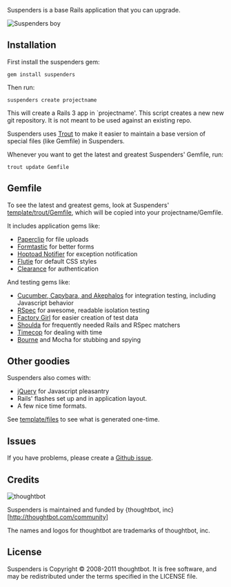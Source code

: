 Suspenders is a base Rails application that you can upgrade.

  ![Suspenders boy](http://media.tumblr.com/1TEAMALpseh5xzf0Jt6bcwSMo1_400.png)

Installation
------------

First install the suspenders gem:

    gem install suspenders

Then run:

    suspenders create projectname

This will create a Rails 3 app in `projectname'. This script creates a new
new git repository. It is not meant to be used against an existing repo.

Suspenders uses [Trout](https://github.com/thoughtbot/trout) to make it
easier to maintain a base version of special files (like Gemfile) in
Suspenders.

Whenever you want to get the latest and greatest Suspenders' Gemfile, run:

    trout update Gemfile

Gemfile
-------

To see the latest and greatest gems, look at Suspenders'
[template/trout/Gemfile](https://github.com/thoughtbot/suspenders/blob/master/template/trout/Gemfile),
which will be copied into your projectname/Gemfile.

It includes application gems like:

* [Paperclip](https://github.com/thoughtbot/paperclip) for file uploads
* [Formtastic](https://github.com/justinfrench/formtastic) for better forms
* [Hoptoad Notifier](https://github.com/thoughtbot/hoptoad_notifier) for exception notification
* [Flutie](https://github.com/thoughtbot/flutie) for default CSS styles
* [Clearance](https://github.com/thoughtbot/clearance) for authentication

And testing gems like:

* [Cucumber, Capybara, and Akephalos](http://robots.thoughtbot.com/post/1658763359/thoughtbot-and-the-holy-grail) for integration testing, including Javascript behavior
* [RSpec](https://github.com/rspec/rspec) for awesome, readable isolation testing
* [Factory Girl](https://github.com/thoughtbot/factory_girl) for easier creation of test data
* [Shoulda](http://github.com/thoughtbot/shoulda) for frequently needed Rails and RSpec matchers
* [Timecop](https://github.com/jtrupiano/timecop) for dealing with time
* [Bourne](https://github.com/thoughtbot/bourne) and Mocha for stubbing and spying

Other goodies
-------------

Suspenders also comes with:

* [jQuery](https://github.com/jquery/jquery) for Javascript pleasantry
* Rails' flashes set up and in application layout.
* A few nice time formats.

See [template/files](https://github.com/thoughtbot/suspenders/blob/master/template/files) to
see what is generated one-time.

Issues
------

If you have problems, please create a [Github issue](https://github.com/thoughtbot/suspenders/issues).

Credits
-------

![thoughtbot](http://thoughtbot.com/images/tm/logo.png)

Suspenders is maintained and funded by {thoughtbot, inc}[http://thoughtbot.com/community]

The names and logos for thoughtbot are trademarks of thoughtbot, inc.

License
-------

Suspenders is Copyright © 2008-2011 thoughtbot. It is free software, and may be redistributed under the terms specified in the LICENSE file.
